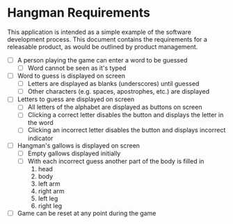 # Hangman Requirements

This application is intended as a simple example of the software development process.
This document contains the requirements for a releasable product, as would be outlined by product management.

- [ ] A person playing the game can enter a word to be guessed
  - [ ] Word cannot be seen as it's typed
- [ ] Word to guess is displayed on screen
  - [ ] Letters are displayed as blanks (underscores) until guessed
  - [ ] Other characters (e.g. spaces, apostrophes, etc.) are displayed
- [ ] Letters to guess are displayed on screen
  - [ ] All letters of the alphabet are displayed as buttons on screen
  - [ ] Clicking a correct letter disables the button and displays the letter in the word
  - [ ] Clicking an incorrect letter disables the button and displays incorrect indicator
- [ ] Hangman's gallows is displayed on screen
  - [ ] Empty gallows displayed initially
  - [ ] With each incorrect guess another part of the body is filled in
    1. head
    2. body
    3. left arm
    4. right arm
    5. left leg
    6. right leg
- [ ] Game can be reset at any point during the game
